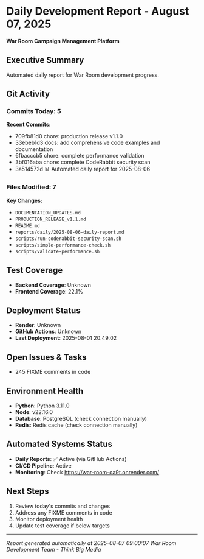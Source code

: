 # Daily Development Report - August 07, 2025
**War Room Campaign Management Platform**

## Executive Summary
Automated daily report for War Room development progress.

## Git Activity

### Commits Today: 5

**Recent Commits:**
- 709fb81d0 chore: production release v1.1.0
- 33ebeb1d3 docs: add comprehensive code examples and documentation
- 6fbacccb5 chore: complete performance validation
- 3bf016aba chore: complete CodeRabbit security scan
- 3a514572d 📊 Automated daily report for 2025-08-06

### Files Modified: 7
**Key Changes:**
- `DOCUMENTATION_UPDATES.md`
- `PRODUCTION_RELEASE_v1.1.md`
- `README.md`
- `reports/daily/2025-08-06-daily-report.md`
- `scripts/run-coderabbit-security-scan.sh`
- `scripts/simple-performance-check.sh`
- `scripts/validate-performance.sh`

## Test Coverage
- **Backend Coverage**: Unknown
- **Frontend Coverage**: 22.1%

## Deployment Status
- **Render**: Unknown
- **GitHub Actions**: Unknown
- **Last Deployment**: 2025-08-01 20:49:02

## Open Issues & Tasks
- 245 FIXME comments in code

## Environment Health
- **Python**: Python 3.11.0
- **Node**: v22.16.0
- **Database**: PostgreSQL (check connection manually)
- **Redis**: Redis cache (check connection manually)

## Automated Systems Status
- **Daily Reports**: ✅ Active (via GitHub Actions)
- **CI/CD Pipeline**: Active
- **Monitoring**: Check https://war-room-oa9t.onrender.com/

## Next Steps
1. Review today's commits and changes
2. Address any FIXME comments in code
3. Monitor deployment health
4. Update test coverage if below targets

---
*Report generated automatically at 2025-08-07 09:00:07*
*War Room Development Team - Think Big Media*
